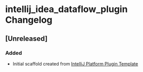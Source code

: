 <!-- Keep a Changelog guide -> https://keepachangelog.com -->

# intellij_idea_dataflow_plugin Changelog

## [Unreleased]
### Added
- Initial scaffold created from [IntelliJ Platform Plugin Template](https://github.com/JetBrains/intellij-platform-plugin-template)
